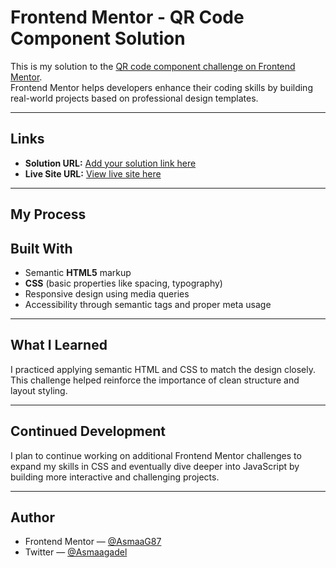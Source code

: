 # Frontend Mentor - QR Code Component Solution

This is my solution to the [QR code component challenge on Frontend Mentor](https://www.frontendmentor.io/challenges/qr-code-component-iux_sIO_H).  
Frontend Mentor helps developers enhance their coding skills by building real-world projects based on professional design templates.

---

##  Links

- **Solution URL:** [Add your solution link here](https://github.com/AsmaaG87/QR-Code-Component)  
- **Live Site URL:** [View live site here](https://asmaag87.github.io/QR-Code-Component/)

---

##  My Process

## Built With

- Semantic **HTML5** markup  
- **CSS** (basic properties like  spacing, typography)  
- Responsive design using media queries  
- Accessibility through semantic tags and proper meta usage

---

##  What I Learned

I practiced applying semantic HTML and CSS to match the design closely. This challenge helped reinforce the importance of clean structure and layout styling.

---

##  Continued Development

I plan to continue working on additional Frontend Mentor challenges to expand my skills in CSS and eventually dive deeper into JavaScript by building more interactive and challenging projects.

---

## Author

- Frontend Mentor — [@AsmaaG87](https://www.frontendmentor.io/profile/AsmaaG87)  
- Twitter — [@Asmaagadel](https://x.com/Asmaagadel)

